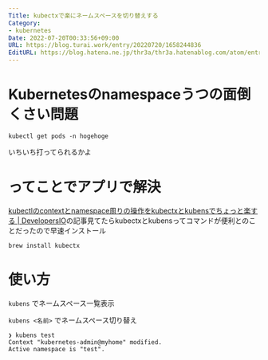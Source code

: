```yaml
---
Title: kubectxで楽にネームスペースを切り替えする
Category:
- kubernetes
Date: 2022-07-20T00:33:56+09:00
URL: https://blog.turai.work/entry/20220720/1658244836
EditURL: https://blog.hatena.ne.jp/thr3a/thr3a.hatenablog.com/atom/entry/4207112889900611454
---
```


# Kubernetesのnamespaceうつの面倒くさい問題

```
kubectl get pods -n hogehoge
```

いちいち打ってられるかよ

# ってことでアプリで解決

[kubectlのcontextとnamespace周りの操作をkubectxとkubensでちょっと楽する | DevelopersIO](https://dev.classmethod.jp/articles/kubectx-and-kubens/)の記事見てたらkubectxとkubensってコマンドが便利とのことだったので早速インストール

```
brew install kubectx
```

# 使い方

`kubens` でネームスペース一覧表示


`kubens <名前>` でネームスペース切り替え

```
❯ kubens test                                                
Context "kubernetes-admin@myhome" modified.
Active namespace is "test".
```

